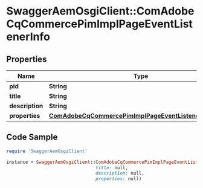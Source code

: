 # SwaggerAemOsgiClient::ComAdobeCqCommercePimImplPageEventListenerInfo

## Properties

Name | Type | Description | Notes
------------ | ------------- | ------------- | -------------
**pid** | **String** |  | [optional] 
**title** | **String** |  | [optional] 
**description** | **String** |  | [optional] 
**properties** | [**ComAdobeCqCommercePimImplPageEventListenerProperties**](ComAdobeCqCommercePimImplPageEventListenerProperties.md) |  | [optional] 

## Code Sample

```ruby
require 'SwaggerAemOsgiClient'

instance = SwaggerAemOsgiClient::ComAdobeCqCommercePimImplPageEventListenerInfo.new(pid: null,
                                 title: null,
                                 description: null,
                                 properties: null)
```


